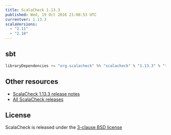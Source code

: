 ```yaml
---
title: ScalaCheck 1.13.3
published: Wed, 19 Oct 2016 21:08:53 UTC
currentver: 1.13.3
scalaVersions:
  - "2.11"
  - "2.10"
---
```

## sbt

```scala
libraryDependencies += "org.scalacheck" %% "scalacheck" % "1.13.3" % "test"
```

## Other resources

- [ScalaCheck 1.13.3 release notes](https://github.com/rickynils/scalacheck/tree/1.13.3/RELEASE)
- [All ScalaCheck releases](../releases.html)


## License

ScalaCheck is released under the [3-clause BSD license](https://github.com/rickynils/scalacheck/tree/1.13.3/LICENSE)
